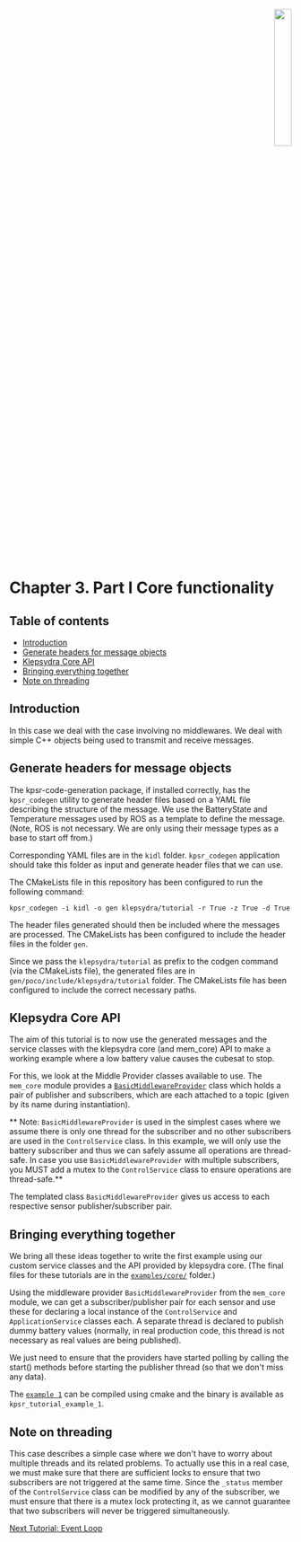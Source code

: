 <p align="right">
  <img width="25%" height="25%"src="../images/klepsydra_logo.jpg">
</p>

# Chapter 3. Part I Core functionality

## Table of contents
* [Introduction](#introduction)
* [Generate headers for message objects](#generate-headers-for-message-objects)
* [Klepsydra Core API](#klepsydra-core-api)
* [Bringing everything together](#bringing-everything-together)
* [Note on threading](#note-on-threading)

<a name="introduction"></a>
## Introduction

In this case we deal with the case involving no middlewares. We deal
with simple C++ objects being used to transmit and receive
messages.

<a name="generate-headers-for-message-objects"></a>
## Generate headers for message objects

The kpsr-code-generation package, if installed correctly, has the
`kpsr_codegen` utility to generate header files based on a YAML file
describing the structure of the message. We use the BatteryState and
Temperature messages used by ROS as a template to define the
message. (Note, ROS is not necessary. We are only using their message
types as a base to start off from.)

Corresponding YAML files are in the `kidl`
folder. `kpsr_codegen` application should take this folder as input
and generate header files that we can use.

The CMakeLists file in this repository has been configured to run the
following command:

```
kpsr_codegen -i kidl -o gen klepsydra/tutorial -r True -z True -d True
```

The header files generated should then be included where the messages
are processed. The CMakeLists has been configured to include the
header files in the folder `gen`.

Since we pass the `klepsydra/tutorial` as prefix to the codgen command
(via the CMakeLists file), the generated files are in
`gen/poco/include/klepsydra/tutorial` folder. The CMakeLists file has
been configured to include the correct necessary paths.

<a name="klepsydra-core-api"></a>
## Klepsydra Core API

The aim of this tutorial is to now use the generated messages and the
service classes with the klepsydra core (and mem_core) API to make a
working example where a low battery value causes the cubesat to stop.

For this, we look at the Middle Provider classes available to use. The
`mem_core` module provides a [`BasicMiddlewareProvider`](https://github.com/klepsydra-technologies/kpsr-core/blob/main/core/modules/mem_mdlw/include/klepsydra/mem_core/basic_middleware_provider.h) class which
holds a pair of publisher and subscribers, which are each attached to
a topic (given by its name during instantiation).

** Note: `BasicMiddlewareProvider` is used in the simplest cases where
we assume there is only one thread for the subscriber and no other
subscribers are used in the `ControlService` class. In this example, we
will only use the battery subscriber and thus we can safely assume all
operations are thread-safe. In case you use `BasicMiddlewareProvider`
with multiple subscribers, you MUST add a mutex to the
`ControlService` class to ensure operations are thread-safe.**

The templated class `BasicMiddlewareProvider` gives us access to each
respective sensor publisher/subscriber pair.

<a name="bringing-everything-together"></a>
## Bringing everything together

We bring all these ideas together to write the first example using our
custom service classes and the API provided by klepsydra core. (The
final files for these tutorials are in the [`examples/core/`](../examples/core/) folder.)

Using the middleware provider `BasicMiddlewareProvider` from the
`mem_core` module, we can get a subscriber/publisher pair for each
sensor and use these for declaring a local instance of the
`ControlService` and `ApplicationService` classes each. A separate
thread is declared to publish dummy battery values (normally, in real
production code, this thread is not necessary as real values are being
published).

We just need to ensure that the providers have started polling by
calling the start() methods before starting the publisher thread (so
that we don't miss any data).

The [`example 1`](../examples/core/src/example1.cpp) can be compiled using cmake and the binary is
available as `kpsr_tutorial_example_1`.

<a name="note-on-threading"></a>
## Note on threading

This case describes a simple case where we don't have to worry about
multiple threads and its related problems. To actually use this in a
real case, we must make sure that there are sufficient locks to ensure
that two subscribers are not triggered at the same time. Since the
`_status` member of the `ControlService` class can be modified by any
of the subscriber, we must ensure that there is a mutex lock
protecting it, as we cannot guarantee that two subscribers will never
be triggered simultaneously.

[Next Tutorial: Event Loop](./chapter3_part2.md)

